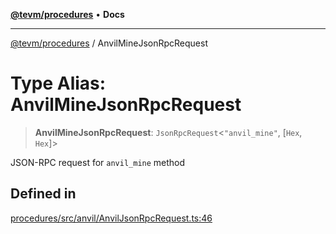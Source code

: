 [**@tevm/procedures**](../README.md) • **Docs**

***

[@tevm/procedures](../globals.md) / AnvilMineJsonRpcRequest

# Type Alias: AnvilMineJsonRpcRequest

> **AnvilMineJsonRpcRequest**: `JsonRpcRequest`\<`"anvil_mine"`, [`Hex`, `Hex`]\>

JSON-RPC request for `anvil_mine` method

## Defined in

[procedures/src/anvil/AnvilJsonRpcRequest.ts:46](https://github.com/evmts/tevm-monorepo/blob/main/packages/procedures/src/anvil/AnvilJsonRpcRequest.ts#L46)
